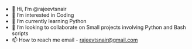 - 👋 Hi, I’m @rajeevtsnair
- 👀 I’m interested in Coding
- 🌱 I’m currently learning Python
- 💞️ I’m looking to collaborate on Small projects involving Python and Bash scripts
- 📫 How to reach me email - rajeevtsnair@gmail.com

<!---
rajeevtsnair/rajeevtsnair is a ✨ special ✨ repository because its `README.md` (this file) appears on your GitHub profile.
You can click the Preview link to take a look at your changes.
--->
